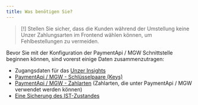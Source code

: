 ```yaml
---
title: Was benötigen Sie?
---
```


> [!] Stellen Sie sicher, dass die Kunden während der Umstellung keine Unzer Zahlungsarten im Frontend wählen können, um Fehlbestellungen zu vermeiden.

Bevor Sie mit der Konfiguration der PaymentApi / MGW Schnittstelle beginnen können, sind vorerst einige Daten zusammenzutragen:

- Zugangsdaten für das [Unzer Insights](020_Unzer_Insights.md)
- [PaymentApi / MGW - Schlüsselpaare (Keys)](030_Schluesselpaare_finden.md)
- [PaymentApi / MGW - Zahlarten](050_Zahlarten.md) (Zahlarten, die unter PaymentApi / MGW verwendet werden können)
- [Eine Sicherung des IST-Zustandes](060_Sicherung.md)